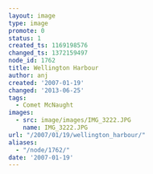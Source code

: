```yaml
---
layout: image
type: image
promote: 0
status: 1
created_ts: 1169198576
changed_ts: 1372159497
node_id: 1762
title: Wellington Harbour
author: anj
created: '2007-01-19'
changed: '2013-06-25'
tags:
  - Comet McNaught
images:
  - src: image/images/IMG_3222.JPG
    name: IMG_3222.JPG
url: "/2007/01/19/wellington_harbour/"
aliases:
  - "/node/1762/"
date: '2007-01-19'
---
```


